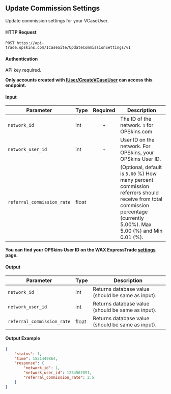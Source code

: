 ## Update Commission Settings

Update commission settings for your VCaseUser.

#### HTTP Request

`POST https://api-trade.opskins.com/ICaseSite/UpdateCommissionSettings/v1`

#### Authentication

API key required.

**Only accounts created with [IUser/CreateVCaseUser](/IUser/CreateVCaseUser.md) can access this endpoint.**

#### Input

Parameter | Type | Required   | Description
--------- | -----| :--------: | -----------
`network_id` | int | + | The ID of the network. `1` for OPSkins.com
`network_user_id` | int  | + | User ID on the network. For OPSkins, your OPSkins User ID.
`referral_commission_rate` | float  |  | (Optional, default is `5.00` %) How many percent commission referrers should receive from total commission percentage (currently 5.00%). Max 5.00 (%) and Min 0.01 (%).

**You can find your OPSkins User ID on the WAX ExpressTrade [settings](https://trade.opskins.com/settings) page.**

#### Output

Parameter | Type | Description
--------- | -----| -------- 
`network_id` | int | Returns database value (should be same as input).
`network_user_id` | int  | Returns database value (should be same as input).
`referral_commission_rate` | float | Returns database value (should be same as input).

#### Output Example
```json
{
    "status": 1,
    "time": 1531449864,
    "response": {
        "network_id": 1,
        "network_user_id": 1234567891,
        "referral_commission_rate": 2.5
    }
}
```
